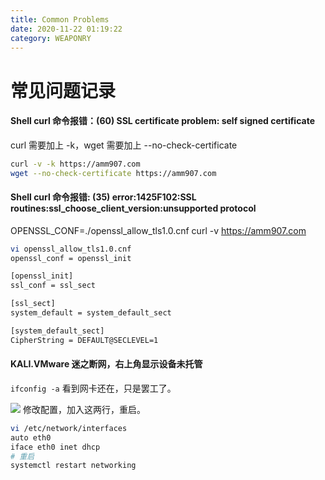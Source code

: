 ```yaml
---
title: Common Problems
date: 2020-11-22 01:19:22
category: WEAPONRY
---
```


# 常见问题记录

#### Shell curl 命令报错：(60) SSL certificate problem: self signed certificate

curl 需要加上 -k，wget 需要加上 --no-check-certificate
``` bash
curl -v -k https://amm907.com
wget --no-check-certificate https://amm907.com
```


#### Shell curl 命令报错: (35) error:1425F102:SSL routines:ssl_choose_client_version:unsupported protocol

OPENSSL_CONF=./openssl_allow_tls1.0.cnf curl -v https://amm907.com

``` bash
vi openssl_allow_tls1.0.cnf
openssl_conf = openssl_init

[openssl_init]
ssl_conf = ssl_sect

[ssl_sect]
system_default = system_default_sect

[system_default_sect]
CipherString = DEFAULT@SECLEVEL=1
```

#### KALI.VMware 迷之断网，右上角显示设备未托管
`ifconfig -a` 看到网卡还在，只是罢工了。

![](./1.png)
修改配置，加入这两行，重启。
``` bash
vi /etc/network/interfaces
auto eth0
iface eth0 inet dhcp
# 重启
systemctl restart networking
```